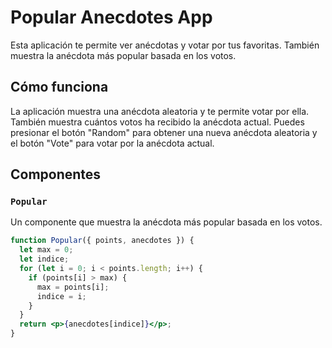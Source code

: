 # Popular Anecdotes App

Esta aplicación te permite ver anécdotas y votar por tus favoritas. También muestra la anécdota más popular basada en los votos.

## Cómo funciona

La aplicación muestra una anécdota aleatoria y te permite votar por ella. También muestra cuántos votos ha recibido la anécdota actual. Puedes presionar el botón "Random" para obtener una nueva anécdota aleatoria y el botón "Vote" para votar por la anécdota actual.

## Componentes

### `Popular`

Un componente que muestra la anécdota más popular basada en los votos.

```jsx
function Popular({ points, anecdotes }) {
  let max = 0;
  let indice;
  for (let i = 0; i < points.length; i++) {
    if (points[i] > max) {
      max = points[i];
      indice = i;
    }
  }
  return <p>{anecdotes[indice]}</p>;
}

